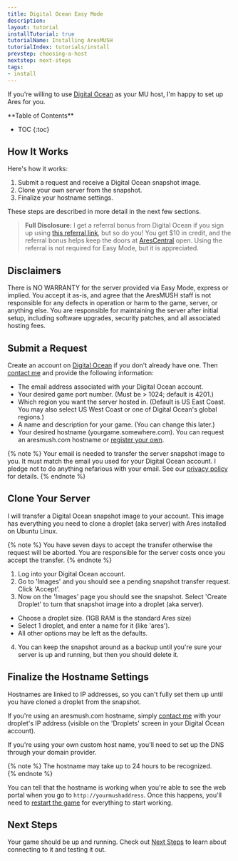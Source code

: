 ```yaml
---
title: Digital Ocean Easy Mode
description: 
layout: tutorial
installTutorial: true
tutorialName: Installing AresMUSH
tutorialIndex: tutorials/install
prevstep: choosing-a-host
nextstep: next-steps
tags:
- install
---
```


If you're willing to use [Digital Ocean](http://www.digitalocean.com/?refcode=5c07173bc1f2) as your MU host, I'm happy to set up Ares for you.   

<div id="inline_toc" markdown="1">
**Table of Contents**

* TOC
{:toc}
</div>

## How It Works

Here's how it works:

1. Submit a request and receive a Digital Ocean snapshot image.
2. Clone your own server from the snapshot.
3. Finalize your hostname settings.

These steps are described in more detail in the next few sections.

> **Full Disclosure:** I get a referral bonus from Digital Ocean if you sign up using [this referral link](http://www.digitalocean.com/?refcode=5c07173bc1f2), but so do you!  You get $10 in credit, and the referral bonus helps keep the doors at [AresCentral](/arescentral.html) open.  Using the referral is not required for Easy Mode, but it is appreciated.

## Disclaimers

There is NO WARRANTY for the server provided via Easy Mode, express or implied. You accept it as-is, and agree that the AresMUSH staff is not responsible for any defects in operation or harm to the game, server, or anything else.  You are responsible for maintaining the server after initial setup, including software upgrades, security patches, and all associated hosting fees.

## Submit a Request

Create an account on [Digital Ocean](http://www.digitalocean.com/?refcode=5c07173bc1f2) if you don't already have one.  Then [contact me](/feedback.html) and provide the following information:

* The email address associated with your Digital Ocean account.
* Your desired game port number. (Must be > 1024; default is 4201.)
* Which region you want the server hosted in.  (Default is US East Coast.  You may also select US West Coast or one of Digital Ocean's global regions.)
* A name and description for your game.  (You can change this later.)
* Your desired hostname (yourgame.somewhere.com).  You can request an aresmush.com hostname or [register your own](/tutorials/install/getting-a-hostname.html).

{% note %} 
Your email is needed to transfer the server snapshot image to you.   It must match the email you used for your Digital Ocean account.  I pledge not to do anything nefarious with your email.  See our [privacy policy](/privacy.html) for details.
{% endnote %}

## Clone Your Server

I will transfer a Digital Ocean snapshot image to your account. This image has everything you need to clone a droplet (aka server) with Ares installed on Ubuntu Linux.

{% note %} 
You have seven days to accept the transfer otherwise the request will be aborted.  You are responsible for the server costs once you accept the transfer.
{% endnote %}

1. Log into your Digital Ocean account.  
2. Go to 'Images' and you should see a pending snapshot transfer request.  Click 'Accept'.
3. Now on the 'Images' page you should see the snapshot.  Select 'Create Droplet' to turn that snapshot image into a droplet (aka server).
  * Choose a droplet size.  (1GB RAM is the standard Ares size)
  * Select 1 droplet, and enter a name for it (like 'ares').
  * All other options may be left as the defaults.
4. You can keep the snapshot around as a backup until you're sure your server is up and running, but then you should delete it.

## Finalize the Hostname Settings

Hostnames are linked to IP addresses, so you can't fully set them up until you have cloned a droplet from the snapshot.  

If you're using an aresmush.com hostname, simply [contact me](/feedback.html) with your droplet's IP address (visible on the 'Droplets' screen in your Digital Ocean account).  

If you're using your own custom host name, you'll need to set up the DNS through your domain provider.

{% note %} 
The hostname may take up to 24 hours to be recognized.  
{% endnote %}

You can tell that the hostname is working when you're able to see the web portal when you go to `http://yourmushaddress`.  Once this happens, you'll need to [restart the game](/tutorials/manage/shutdown.html) for everything to start working. 

## Next Steps

Your game should be up and running.  Check out [Next Steps](/tutorials/install/next-steps.html) to learn about connecting to it and testing it out.
